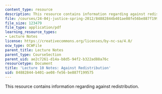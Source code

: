 ```yaml
---
content_type: resource
description: This resource contains information regarding against redistribution.
file: /courses/24-04j-justice-spring-2012/84882844b401ae08fe56be887f199575_MIT24_04JS12_lec10.pdf
file_size: 123479
file_type: application/pdf
learning_resource_types:
- Lecture Notes
license: https://creativecommons.org/licenses/by-nc-sa/4.0/
ocw_type: OCWFile
parent_title: Lecture Notes
parent_type: CourseSection
parent_uid: ae2c7261-d14a-b8d5-94f2-b322ad88a76c
resourcetype: Document
title: 'Lecture 10 Notes: Against Redistribution'
uid: 84882844-b401-ae08-fe56-be887f199575
---
```

This resource contains information regarding against redistribution.